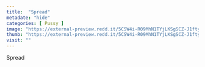 ```yaml
---
title:  "Spread"
metadate: "hide"
categories: [ Pussy ]
image: "https://external-preview.redd.it/5CSW4i-R09MhN1TYjLKSgSCZ-J1ftyOKaL4kwykGvtU.jpg?auto=webp&s=5846afddbd4e5f5f24394ffa7413960ef8a4fd22"
thumb: "https://external-preview.redd.it/5CSW4i-R09MhN1TYjLKSgSCZ-J1ftyOKaL4kwykGvtU.jpg?width=216&crop=smart&auto=webp&s=66d94ba1aa6be1141f00bff3d929b39c087b4941"
visit: ""
---
```

Spread
